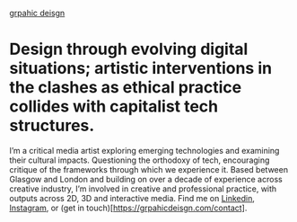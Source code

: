[grpahic deisgn](https://grpahicdeisgn.com/)


# Design through evolving digital situations; artistic interventions in the clashes as ethical practice collides with capitalist tech structures.

I’m a critical media artist exploring emerging technologies and examining their cultural impacts. Questioning the orthodoxy of tech, encouraging critique of the frameworks through which we experience it. Based between Glasgow and London and building on over a decade of experience across creative industry, I’m involved in creative and professional practice, with outputs across 2D, 3D and interactive media. Find me on [Linkedin](https://linkedin.com/in/nathandavidsmith), [Instagram](https://instagram.com/nathandavidsmith), or (get in touch)[https://grpahicdeisgn.com/contact].
